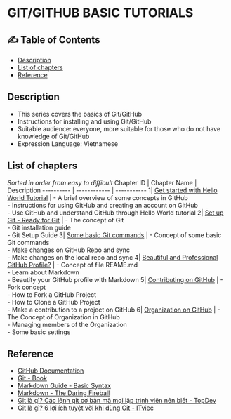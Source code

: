 <h1> GIT/GITHUB BASIC TUTORIALS </h1>

## :writing_hand:	Table of Contents
- [Description](#description)
- [List of chapters](#list-of-chapters)
- [Reference](#reference)

## Description
- This series covers the basics of Git/GitHub
- Instructions for installing and using Git/GitHub
- Suitable audience: everyone, more suitable for those who do not have knowledge of Git/GitHub
- Expression Language: Vietnamese

## List of chapters
*Sorted in order from easy to difficult*
Chapter ID | Chapter Name | Description
---------- | ------------ | -----------
1| [Get started with Hello World Tutorial](https://github.com/ptnghia3502/git-github-basic-tutorial-main/blob/main/Git-GitHub%20C%C6%A1%20B%E1%BA%A3n%20-%20Ch%C6%B0%C6%A1ng%201%20Kh%E1%BB%9Fi%20%C4%91%E1%BB%99ng%20-%20Hello%20World%20Tutorial.pdf) | - A brief overview of some concepts in GitHub <br/> - Instructions for using GitHub and creating an account on GitHub <br/> - Use GitHub and understand GitHub through Hello World tutorial
2| [Set up Git - Ready for Git](https://github.com/ptnghia3502/git-github-basic-tutorial-main/blob/main/Git-GitHub%20C%C6%A1%20B%E1%BA%A3n%20-%20Ch%C6%B0%C6%A1ng%202%20Thi%E1%BA%BFt%20l%E1%BA%ADp%20Git%20-%20Ready%20for%20Git.pdf) | - The concept of Git <br/> - Git installation guide <br/> - Git Setup Guide
3| [Some basic Git commands](https://github.com/ptnghia3502/git-github-basic-tutorial-main/blob/main/Git-GitHub%20C%C6%A1%20B%E1%BA%A3n%20-%20Ch%C6%B0%C6%A1ng%203%20C%C3%A1c%20l%E1%BB%87nh%20Git%20c%C6%A1%20b%E1%BA%A3n.pdf) | - Concept of some basic Git commands <br/> - Make changes on GitHub Repo and sync <br/> - Make changes on the local repo and sync
4| [Beautiful and Professional GitHub Profile?](https://github.com/ptnghia3502/git-github-basic-tutorial-main/blob/main/Git-GitHub%20C%C6%A1%20B%E1%BA%A3n%20-%20Ch%C6%B0%C6%A1ng%204%20H%E1%BB%93%20s%C6%A1%20GitHub%20v%C3%A0%20GitHub%20README%20-%20Beautiful%20and%20Professional%20GitHub%20Profile.pdf) | - Concept of file REAME.md <br/> - Learn about Markdown <br/> - Beautify your GitHub profile with Markdown
5| [Contributing on GitHub](https://github.com/ptnghia3502/git-github-basic-tutorial-main/blob/main/Git-GitHub%20C%C6%A1%20B%E1%BA%A3n%20-%20Ch%C6%B0%C6%A1ng%205%20%C4%90%C3%B3ng%20g%C3%B3p%20cho%20c%C3%A1c%20d%E1%BB%B1%20%C3%A1n%20-%20Contributing.pdf) | - Fork concept <br/> - How to Fork a GitHub Project <br/> - How to Clone a GitHub Project <br/> - Make a contribution to a project on GitHub
6| [Organization on GitHub](https://github.com/ptnghia3502/git-github-basic-tutorial-main/blob/main/Git-GitHub%20C%C6%A1%20B%E1%BA%A3n%20-%20Ch%C6%B0%C6%A1ng%206%20T%E1%BA%A1o%20t%E1%BB%95%20ch%E1%BB%A9c%20v%C3%A0%20nh%E1%BB%AFng%20%C4%91i%E1%BB%81u%20c%C6%A1%20b%E1%BA%A3n%20v%E1%BB%81%20t%E1%BB%95%20ch%E1%BB%A9c.pdf) | - The Concept of Organization in GitHub <br/> - Managing members of the Organization <br/> - Some basic settings

## Reference
- [GitHub Documentation](https://docs.github.com/en)
- [Git - Book](https://git-scm.com/book/en/v2)
- [Markdown Guide - Basic Syntax](https://www.markdownguide.org/basic-syntax/#overview)
- [Markdown - The Daring Fireball](https://daringfireball.net/projects/markdown/)
- [Git là gì? Các lệnh git cơ bản mà mọi lập trình viên nên biết - TopDev](https://topdev.vn/blog/git-la-gi/)
- [Git là gì? 6 lợi ích tuyệt vời khi dùng Git - ITviec](https://itviec.com/blog/git-la-gi/)
